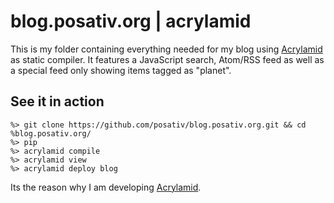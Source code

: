 # blog.posativ.org | acrylamid

This is my folder containing everything needed for my blog using
[Acrylamid][1] as static compiler. It features a JavaScript search,
Atom/RSS feed as well as a special feed only showing items tagged
as "planet".

## See it in action

    %> git clone https://github.com/posativ/blog.posativ.org.git && cd
    %blog.posativ.org/
    %> pip
    %> acrylamid compile
    %> acrylamid view
    %> acrylamid deploy blog

Its the reason why I am developing [Acrylamid][1].

[1]: https://github.com/posativ/acrylamid/
